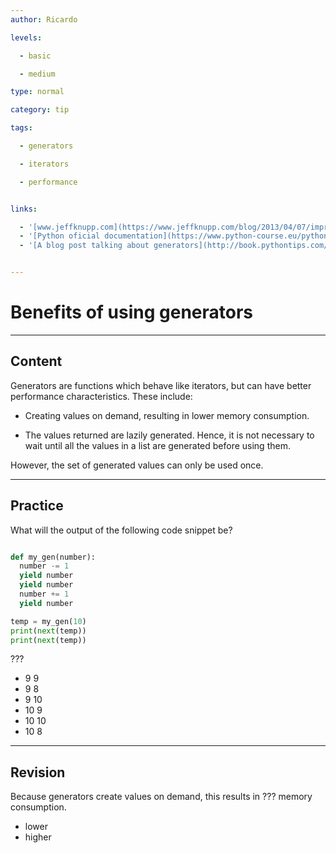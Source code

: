 ```yaml
---
author: Ricardo

levels:

  - basic

  - medium

type: normal

category: tip

tags:

  - generators

  - iterators

  - performance


links:

  - '[www.jeffknupp.com](https://www.jeffknupp.com/blog/2013/04/07/improve-your-python-yield-and-generators-explained/){website}'
  - '[Python oficial documentation](https://www.python-course.eu/python3_generators.php){website}'
  - '[A blog post talking about generators](http://book.pythontips.com/en/latest/generators.html){website}'


---
```


# Benefits of using generators

---
## Content

Generators are functions which behave like iterators, but can have better performance characteristics. These include:   

* Creating values on demand, resulting in lower memory consumption.

* The values returned are lazily generated. Hence, it is not necessary to wait until all the values in a list are generated before using them.

However, the set of generated values can only be used once.

---
## Practice

What will the output of the following code snippet be?

```python

def my_gen(number):
  number -= 1
  yield number
  yield number
  number += 1
  yield number

temp = my_gen(10)
print(next(temp))
print(next(temp))
```

???

* 9 9
* 9 8
* 9 10
* 10 9
* 10 10
* 10 8


---
## Revision

Because generators create values on demand, this results in ??? memory consumption.


* lower
* higher

 
